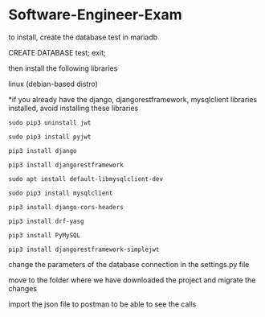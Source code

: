 # Software-Engineer-Exam
to install, create the database test in mariadb

CREATE DATABASE test;
exit;

then install the following libraries

linux (debian-based distro)

*if you already have the django, djangorestframework, mysqlclient libraries installed, avoid installing these libraries

```sudo pip3 uninstall jwt```


```sudo pip3 install pyjwt```


```pip3 install django```


```pip3 install djangorestframework```


```sudo apt install default-libmysqlclient-dev```


```sudo pip3 install mysqlclient```


```pip3 install django-cors-headers```


```pip3 install drf-yasg```


```pip3 install PyMySQL```


```pip3 install djangorestframework-simplejwt```

change the parameters of the database connection in the settings.py file

move to the folder where we have downloaded the project and migrate the changes

import the json file to postman to be able to see the calls


